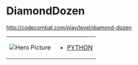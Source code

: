 # DiamondDozen 

http://codecombat.com/play/level/diamond-dozen
<table>
<tr>
<td>

![Hero Picture](hero.png?raw=true "Hero Picture")

</td>
<td>
<ul>
<li>

[PYTHON](DiamondDozen.py)

</li>
</td>
</tr>
<table>